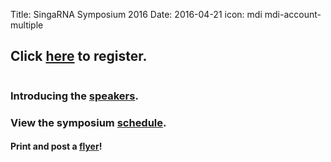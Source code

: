 Title: SingaRNA Symposium 2016
Date: 2016-04-21
icon: mdi mdi-account-multiple

## Click [**here**](http://goo.gl/forms/0awa0rCjGbMxPWBI3) to register.


<div class="row">
  <div class="6u">

<section>
  <a href="SG-RNA_flyerv3.pdf" class="image feature"><img src="SG-RNA_flyerv3.png" alt="" /></a>
 </section>

  </div>


### Introducing the [**speakers**](Speaker_profilesv2.pdf).

### View the symposium [**schedule**](schedulev3.pdf).

#### Print and post a [**flyer**](SG-RNA_flyerv3.pdf)!
